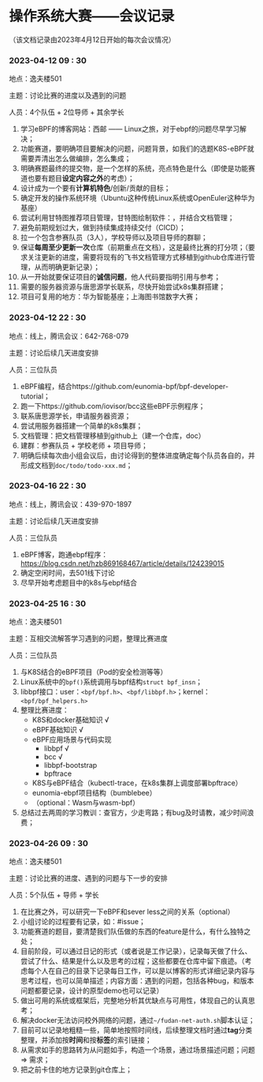 # 操作系统大赛——会议记录

（该文档记录由2023年4月12日开始的每次会议情况）

### 2023-04-12 09 : 30

地点：逸夫楼501

主题：讨论比赛的进度以及遇到的问题

人员：4个队伍 + 2位导师 + 其余学长

1. 学习eBPF的博客网站：西邮 —— Linux之旅，对于ebpf的问题尽早学习解决；
2. 功能赛道，要明确项目要解决的问题，问题背景，如我们的选题K8S-eBPF就需要弄清出怎么做编排，怎么集成；
3. 明确赛题最终的提交物，是一个怎样的系统，亮点特色是什么（即使是功能赛道也要有题目**设定内容之外**的考虑）；
4. 设计成为一个要有**计算机特色**/创新/贡献的目标；
5. 确定开发的操作系统环境（Ubuntu这种传统Linux系统或OpenEuler这种华为基座）
6. 尝试利用甘特图推荐项目管理，甘特图绘制软件：，并结合文档管理；
7. 避免前期规划过大，做到持续集成持续交付（CICD）；
8. 拉一个包含参赛队员（3人），学校导师以及项目导师的群聊；
9. 保证**每周至少更新一次**仓库（前期重点在文档），这是最终比赛的打分项；（要求关注更新的进度，需要将现有的飞书文档管理方式移植到github仓库进行管理，从而明确更新记录）；
10. 从一开始就要保证项目的**诚信问题**，他人代码要指明引用与参考；
11. 需要的服务器资源与唐思源学长联系，尽快开始尝试k8s集群搭建；
12. 项目可复用的地方：华为智能基座；上海图书馆数字大赛；

### 2023-04-12 22 : 30

地点：线上，腾讯会议：642-768-079

主题：讨论后续几天进度安排

人员：三位队员

1. eBPF编程，结合https://github.com/eunomia-bpf/bpf-developer-tutorial；
2. 跑一下https://github.com/iovisor/bcc这些eBPF示例程序；
3. 联系唐思源学长，申请服务器资源；
4. 尝试用服务器搭建一个简单的k8s集群；
5. 文档管理：把文档管理移植到github上（建一个仓库，doc）
6. 建群：参赛队员 + 学校老师 + 项目导师；
7. 明确后续每次由小组会议后，由讨论得到的整体进度确定每个队员各自的，并形成文档到`doc/todo/todo-xxx.md`；

### 2023-04-16 22 : 30

地点：线上，腾讯会议：439-970-1897

主题：讨论后续几天进度安排

人员：三位队员

1. eBPF博客，跑通ebpf程序：https://blog.csdn.net/hzb869168467/article/details/124239015
2. 确定空闲时间，去501线下讨论
3. 尽早开始考虑题目中的k8s与ebpf结合

### 2023-04-25 16 : 30

地点：逸夫楼501

主题：互相交流解答学习遇到的问题，整理比赛进度

人员：三位队员

1. 与K8S结合的eBPF项目（Pod的安全检测等等）
2. Linux系统中的`bpf()`系统调用与bpf结构`struct bpf_insn`；
3. libbpf接口：user：`<bpf/bpf.h>`、`<bpf/libbpf.h>`；kernel：`<bpf/bpf_helpers.h>`
4. 整理比赛进度：
    - K8S和docker基础知识 							√  
    - eBPF基础知识 								          √
    - eBPF应用场景与代码实现
        - libbpf                                                  √
        - bcc                                                       √
        - libbpf-bootstrap
        - bpftrace
    - K8S与eBPF结合（kubectl-trace，在k8s集群上调度部署bpftrace）
    - eunomia-ebpf项目结构（bumblebee）
    - （optional：Wasm与wasm-bpf）
5. 总结过去两周的学习教训：查官方，少走弯路；有bug及时请教，减少时间浪费；

### 2023-04-26 09 : 30

地点：逸夫楼501

主题：讨论比赛的进度、遇到的问题与下一步的安排

人员：5个队伍 + 导师 + 学长

1. 在比赛之外，可以研究一下eBPF和sever less之间的关系（optional）
2. 小组讨论的过程要有记录，如：#issue；
3. 功能赛道的题目，要清楚我们队伍做的东西的feature是什么，有什么独特之处；
4. 目前阶段，可以通过日记的形式（或者说是工作记录），记录每天做了什么、尝试了什么、结果是什么以及思考的过程；这些都要在仓库中留下痕迹。（考虑每个人在自己的目录下记录每日工作，可以是以博客的形式详细记录内容与思考过程，也可以简单描述；内容方面：遇到的问题，包括各种bug，和版本问题都要记录，设计的原型demo也可以记录）
5. 做出可用的系统或框架后，完整地分析其优缺点与可用性，体现自己的认真思考；
6. 解决docker无法访问校外网络的问题，通过`~/fudan-net-auth.sh`脚本认证；
7. 目前可以记录地粗糙一些，简单地按照时间线，后续整理文档时通过**tag**分类整理，并添加按**时间**和按**标签**的索引链接；
8. 从需求如手的思路转为从问题如手，构造一个场景，通过场景描述问题；问题 => 需求；
9. 把之前卡住的地方记录到git仓库上；

